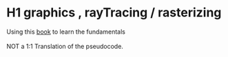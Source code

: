 # H1 graphics , rayTracing / rasterizing 
Using this [book](https://gabrielgambetta.com/computer-graphics-from-scratch/) to learn the fundamentals
<br /><br />
NOT a 1:1 Translation of the pseudocode. 